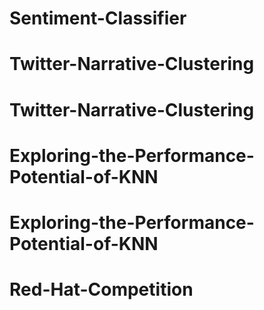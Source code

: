 # Sentiment-Classifier
# Twitter-Narrative-Clustering
# Twitter-Narrative-Clustering
# Exploring-the-Performance-Potential-of-KNN
# Exploring-the-Performance-Potential-of-KNN
# Red-Hat-Competition
